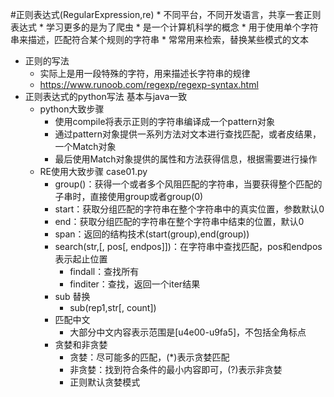 #正则表达式(RegularExpression,re)
    * 不同平台，不同开发语言，共享一套正则表达式
    * 学习更多的是为了爬虫
    * 是一个计算机科学的概念
    * 用于使用单个字符串来描述，匹配符合某个规则的字符串
    * 常常用来检索，替换某些模式的文本
* 正则的写法
    * 实际上是用一段特殊的字符，用来描述长字符串的规律 
    * https://www.runoob.com/regexp/regexp-syntax.html
* 正则表达式的python写法 基本与java一致
    * python大致步骤
        * 使用compile将表示正则的字符串编译成一个pattern对象
        * 通过pattern对象提供一系列方法对文本进行查找匹配，或者皮结果，一个Match对象
        * 最后使用Match对象提供的属性和方法获得信息，根据需要进行操作
    * RE使用大致步骤 case01.py
        * group()：获得一个或者多个风阻匹配的字符串，当要获得整个匹配的子串时，直接使用group或者group(0)
        * start：获取分组匹配的字符串在整个字符串中的真实位置，参数默认0
        * end：获取分组匹配的字符串在整个字符串中结束的位置，默认0
        * span：返回的结构技术(start(group),end(group))
        * search(str,[, pos[, endpos]])：在字符串中查找匹配，pos和endpos表示起止位置
            * findall：查找所有
            * finditer：查找，返回一个iter结果
        * sub 替换
            * sub(rep1,str[, count])
        * 匹配中文
            * 大部分中文内容表示范围是[u4e00-u9fa5]，不包括全角标点
        * 贪婪和非贪婪
            * 贪婪：尽可能多的匹配，(*)表示贪婪匹配
            * 非贪婪：找到符合条件的最小内容即可，(?)表示非贪婪
            * 正则默认贪婪模式
        
     